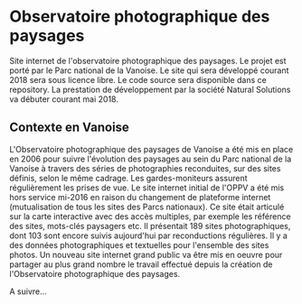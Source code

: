# Observatoire photographique des paysages
Site internet de l'observatoire photographique des paysages.
Le projet est porté par le Parc national de la Vanoise. Le site qui sera développé courant 2018 sera sous licence libre. Le code source sera disponible dans ce repository. La prestation de développement par la société Natural Solutions va débuter courant mai 2018.

## Contexte en Vanoise
L'Observatoire photographique des paysages de Vanoise a été mis en place en 2006 pour suivre l'évolution
des paysages au sein du Parc national de la Vanoise à travers des séries de photographies reconduites, sur
des sites définis, selon le même cadrage. Les gardes-moniteurs assurent régulièrement les prises de vue.
Le site internet initial de l'OPPV a été mis hors service mi-2016 en raison du changement de plateforme
internet (mutualisation de tous les sites des Parcs nationaux). Ce site était articulé sur la carte interactive
avec des accès multiples, par exemple les référence des sites, mots-clés paysagers etc. Il présentait 189
sites photographiques, dont 103 sont encore suivis aujourd'hui par reconductions régulières. Il y a
des données photographiques et textuelles pour l'ensemble des sites photos.
Un nouveau site internet grand public va être mis en oeuvre pour partager au plus grand nombre le travail
effectué depuis la création de l'Observatoire photographique des paysages.

A suivre...
